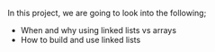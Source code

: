 In this project, we are going to look into the following;

* When and why using linked lists vs arrays
* How to build and use linked lists
